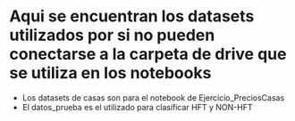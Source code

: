 # Aqui se encuentran los datasets utilizados por si no pueden conectarse a la carpeta de drive que se utiliza en los notebooks

- Los datasets de casas son para el notebook de Ejercicio_PreciosCasas
- El datos_prueba es el utilizado para clasificar HFT y NON-HFT
